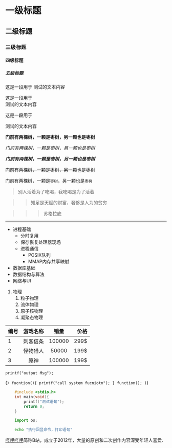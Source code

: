 # 一级标题

## 二级标题

### 三级标题

#### 四级标题

##### 五级标题


这是一段用于
测试的文本内容


这是一段用于<br>测试的文本内容


这是一段用于

测试的文本内容

**门前有两棵树，一颗是枣树，另一颗也是枣树**


*门前有两棵树，一颗是枣树，另一颗也是枣树*


***门前有两棵树，一颗是枣树，另一颗也是枣树***


~~门前有两棵树，一颗是枣树，另一颗也是枣树~~


门前有两棵树，一颗是`枣树`，另一颗也是`枣树`


> 别人活着为了吃喝，我吃喝是为了活着

>> 知足是天赋的财富，奢侈是人为的贫穷

>>> 苏格拉底


***** 

* 进程基础
  * 分时复用
  * 保存恢复处理器现场
  * 进程通信
    * POSIX队列
    * MMAP内存共享映射
* 数据库基础
* 数据结构与算法
* 网络与UI

1. 物理
   1. 粒子物理
   2. 流体物理
   3. 原子核物理
   4. 凝聚态物理


编号|游戏名称|销量|价格
---|:--:|:--:|---:
1|刺客信条|100000|299$
2|怪物猎人|50000|199$
3|原神|100000|199$


`printf("output Msg");`

(```)
	fucntion(){
		printf("call system fucniotn");
	}
	function();
(```)

```c
	#include <stdio.h>
	int main(void){
		printf("测试语句");
		return 0;
	}
```

```python
	import os;
```

```bash
	echo "执行回显命令，打印语句"
```

[哔哩哔哩](https://www.bilibili.com "点击进入B站")简称B站，成立于2012年，大量的原创和二次创作内容深受年轻人喜爱.
